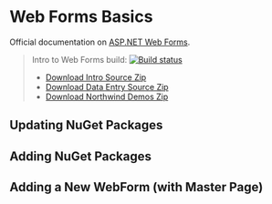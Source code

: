 # Web Forms Basics

Official documentation on [ASP.NET Web Forms](https://docs.microsoft.com/en-us/aspnet/web-forms/).

> Intro to Web Forms build: [![Build status](https://ci.appveyor.com/api/projects/status/8ihn6nj1m0t2ai0v/branch/CPSC-1517-A03?svg=true)](https://ci.appveyor.com/project/dgilleland/2018-jan-in-class/branch/CPSC-1517-A03)
>
> - [Download Intro Source Zip](https://ci.appveyor.com/api/buildjobs/6x8wbwd1ywwqrv47/artifacts/IntroToWebForms.zip)
> - [Download Data Entry Source Zip](https://ci.appveyor.com/api/buildjobs/59rm4tm7u2nrmjbo/artifacts/IntroToWebForms.zip)
> - [Download Northwind Demos Zip](https://ci.appveyor.com/api/buildjobs/hq17jpo0vlo9l3uw/artifacts/NorthwindDemo.zip)

## Updating NuGet Packages


## Adding NuGet Packages


## Adding a New WebForm (with Master Page)

